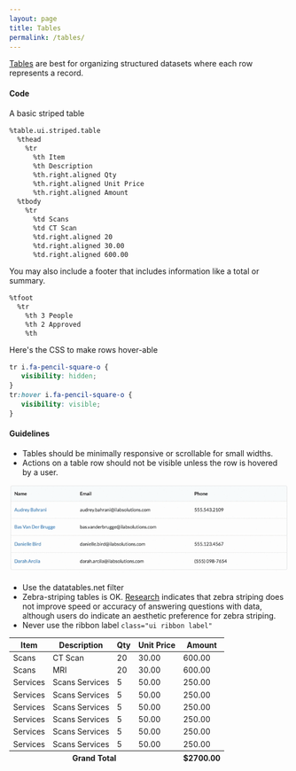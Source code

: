 ```yaml
---
layout: page
title: Tables
permalink: /tables/
---
```



[Tables](http://semantic-ui.com/collections/table.html#single-line) are best for organizing structured datasets where each row represents a record.
#### Code
A basic striped table

```haml
%table.ui.striped.table
  %thead
    %tr
      %th Item
      %th Description
      %th.right.aligned Qty
      %th.right.aligned Unit Price
      %th.right.aligned Amount
  %tbody
    %tr
      %td Scans
      %td CT Scan
      %td.right.aligned 20
      %td.right.aligned 30.00
      %td.right.aligned 600.00
```		
You may also include a footer that includes information like a total or summary.

```haml
%tfoot
  %tr
    %th 3 People
    %th 2 Approved
    %th
```	  
Here's the CSS to make rows hover-able

```css
tr i.fa-pencil-square-o {
   visibility: hidden;
}
tr:hover i.fa-pencil-square-o {
   visibility: visible;
}
```

#### Guidelines
- Tables should be minimally responsive or scrollable for small widths.
- Actions on a table row should not be visible unless the row is hovered by a user.

![image](images/table-show-button.gif)

- Use the datatables.net filter 
- Zebra-striping tables is OK. [Research][zebra] indicates that zebra striping does not improve speed or accuracy of answering questions with data, although users do indicate an aesthetic preference for zebra striping.
- Never use the ribbon label `class="ui ribbon label"`

[zebra]: http://alistapart.com/article/zebrastripingmoredataforthecase

<table class="ui striped table">
  <thead>
    <tr>
      <th>Item</th>
      <th>Description</th>
      <th class="right aligned">Qty</th>
      <th class="right aligned" >Unit Price</th>
      <th class="right aligned">Amount</th>
    </tr>
  </thead>
  <tbody>
    <tr>
      <td>Scans</td>
      <td>CT Scan</td>
      <td class="right aligned">20</td>
      <td class="right aligned">30.00</td>
      <td class="right aligned">600.00</td>
    </tr>
    <tr>
      <td>Scans</td>
      <td>MRI</td>
      <td class="right aligned">20</td>
      <td class="right aligned">30.00</td>
      <td class="right aligned">600.00</td>
    </tr>
    <tr>
      <td>Services</td>
      <td>Scans Services</td>
      <td class="right aligned">5</td>
      <td class="right aligned">50.00</td>
      <td class="right aligned">250.00</td>
    </tr>
    <tr>
      <td>Services</td>
      <td>Scans Services</td>
      <td class="right aligned">5</td>
      <td class="right aligned">50.00</td>
      <td class="right aligned">250.00</td>
    </tr>
    <tr>
      <td>Services</td>
      <td>Scans Services</td>
      <td class="right aligned">5</td>
      <td class="right aligned">50.00</td>
      <td class="right aligned">250.00</td>
    </tr>
    <tr>
      <td>Services</td>
      <td>Scans Services</td>
      <td class="right aligned">5</td>
      <td class="right aligned">50.00</td>
      <td class="right aligned">250.00</td>
    </tr>
    <tr>
      <td>Services</td>
      <td>Scans Services</td>
      <td class="right aligned">5</td>
      <td class="right aligned">50.00</td>
      <td class="right aligned">250.00</td>
    </tr>
    <tr>
      <td>Services</td>
      <td>Scans Services</td>
      <td class="right aligned">5</td>
      <td class="right aligned">50.00</td>
      <td class="right aligned">250.00</td>
    </tr>
  </tbody>
  <tfoot>
  <tr>
    <th colspan="4" class="right aligned">
      <strong>Grand Total</strong>
    </th>
    <th class="right aligned">
      <strong>$2700.00</strong>
  </th>
  </tfoot>
</table>


